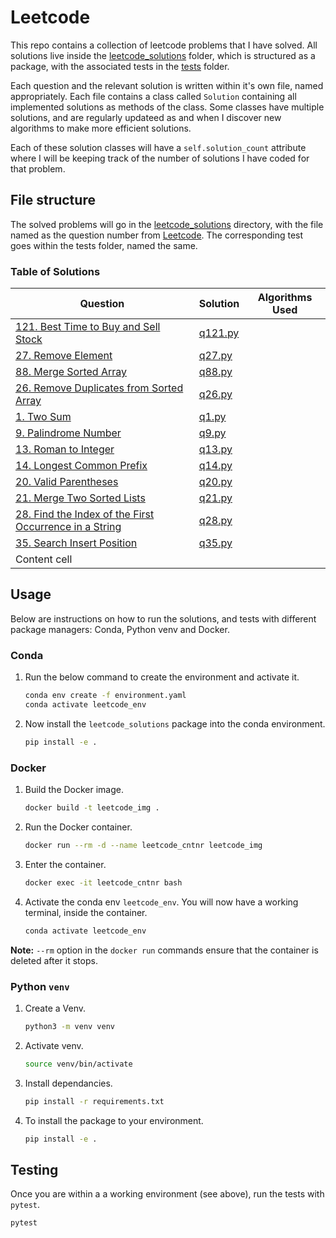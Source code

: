 # Leetcode
This repo contains a collection of leetcode problems that I have solved. 
All solutions live inside the [leetcode_solutions](./leetcode_solutions) folder, which is structured as a package, with the associated tests in the [tests](./tests) folder.  
  
Each question and the relevant solution is written within it's own file, named appropriately. Each file contains a class called `Solution` containing all implemented solutions as methods of the class. Some classes have multiple solutions, and are regularly updateed as and when I discover new algorithms to make more efficient solutions.

Each of these solution classes will have a  `self.solution_count` attribute where I will be keeping track of the number of solutions I have coded for that problem.

## File structure
The solved problems will go in the [leetcode_solutions](./leetcode_solutions) directory, with the file named as the question number from [Leetcode](https://leetcode.com/).
The corresponding test goes within the tests folder, named the same.

### Table of Solutions
| Question      | Solution      | Algorithms Used |  
| ------------- | ------------- | -------------   |  
| [121. Best Time to Buy and Sell Stock](https://leetcode.com/problems/best-time-to-buy-and-sell-stock/description/)  | [q121.py](./leetcode_solutions/q121.py)  |                 |  
| [27. Remove Element](https://leetcode.com/problems/remove-element)|  [q27.py](./leetcode_solutions/q27.py)  | |  
| [88. Merge Sorted Array](https://leetcode.com/problems/merge-sorted-array)  |  [q88.py](./leetcode_solutions/q88.py)  | |  
| [26. Remove Duplicates from Sorted Array](https://leetcode.com/problems/remove-duplicates-from-sorted-array) | [q26.py](./leetcode_solutions/q26.py) | |
| [1. Two Sum](https://leetcode.com/problems/two-sum/)| [q1.py](./leetcode_solutions/q1.py)| |
| [9. Palindrome Number](https://leetcode.com/problems/palindrome-number/)| [q9.py](./leetcode_solutions/q9.py)| |
| [13. Roman to Integer](https://leetcode.com/problems/roman-to-integer/)|  [q13.py](./leetcode_solutions/q13.py)  | | 
| [14. Longest Common Prefix](https://leetcode.com/problems/longest-common-prefix/)|  [q14.py](./leetcode_solutions/q14.py)  | | 
| [20. Valid Parentheses](https://leetcode.com/problems/valid-parentheses/)| [q20.py](./leetcode_solutions/q20.py)| |
| [21. Merge Two Sorted Lists](https://leetcode.com/problems/merge-two-sorted-lists/)| [q21.py](./leetcode_solutions/q21.py)| |
| [28. Find the Index of the First Occurrence in a String](https://leetcode.com/problems/find-the-index-of-the-first-occurrence-in-a-string)| [q28.py](./leetcode_solutions/q28.py)| |
| [35. Search Insert Position](https://leetcode.com/problems/search-insert-position)| [q35.py](./leetcode_solutions/q25.py)| |
| Content cell| | |



## Usage
Below are instructions on how to run the solutions, and tests with different package managers: Conda, Python venv and Docker.

### Conda
1. Run the below command to create the environment and activate it.
     ```bash
     conda env create -f environment.yaml  
     conda activate leetcode_env  
     ```
2. Now install the `leetcode_solutions` package into the conda environment.
     ```bash
     pip install -e .
     ```

### Docker
1. Build the Docker image.
     ```bash
     docker build -t leetcode_img .
     ```
2. Run the Docker container.
     ```bash
     docker run --rm -d --name leetcode_cntnr leetcode_img
     ```
3. Enter the container. 
     ```bash
     docker exec -it leetcode_cntnr bash
     ```
4. Activate the conda env `leetcode_env`. You will now have a working terminal, inside the container.
     ```bash 
     conda activate leetcode_env
     ```

**Note:** `--rm` option in the `docker run` commands ensure that the container is deleted after it stops.

### Python `venv`
1. Create a Venv.
     ```bash
     python3 -m venv venv  
     ```
2. Activate venv.
     ```bash
     source venv/bin/activate  
     ```
3. Install dependancies.
     ```bash
     pip install -r requirements.txt  
     ```
4.  To install the package to your environment.
     ```bash
     pip install -e .  
     ```

## Testing
Once you are within a a working environment (see above), run the tests with `pytest`.
```bash
pytest
```